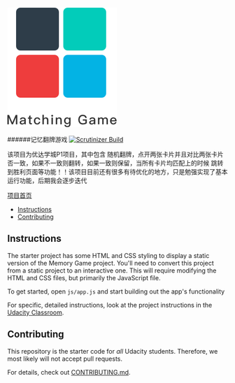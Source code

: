 
![](https://github.com/ssdwww1989/cardgame/blob/master/img/Gamelogo.png)

######记忆翻牌游戏
[![Scrutinizer Build](https://img.shields.io/scrutinizer/build/g/filp/whoops.svg)]()

该项目为优达学城P1项目，其中包含 随机翻牌，点开两张卡片并且对比两张卡片否一致，如果不一致则翻转，如果一致则保留，当所有卡片均匹配上的时候 跳转到胜利页面等功能！！该项目目前还有很多有待优化的地方，只是勉强实现了基本运行功能，后期我会逐步迭代

[项目首页](https://ssdwww1989.github.io/cardgame/index.html)

* [Instructions](#instructions)
* [Contributing](#contributing)

## Instructions

The starter project has some HTML and CSS styling to display a static version of the Memory Game project. You'll need to convert this project from a static project to an interactive one. This will require modifying the HTML and CSS files, but primarily the JavaScript file.

To get started, open `js/app.js` and start building out the app's functionality

For specific, detailed instructions, look at the project instructions in the [Udacity Classroom](https://classroom.udacity.com/me).

## Contributing

This repository is the starter code for _all_ Udacity students. Therefore, we most likely will not accept pull requests.

For details, check out [CONTRIBUTING.md](CONTRIBUTING.md).
